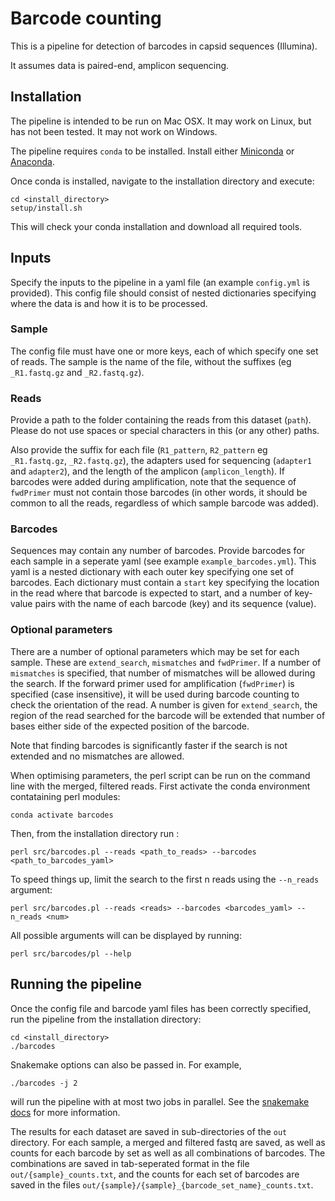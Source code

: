 # Barcode counting

This is a pipeline for detection of barcodes in capsid sequences (Illumina).

It assumes data is paired-end, amplicon sequencing.  

## Installation

The pipeline is intended to be run on Mac OSX.  It may work on Linux, but has not been tested.  It may not work on Windows.

The pipeline requires `conda` to be installed.  Install either [Miniconda](https://docs.conda.io/en/latest/miniconda.html) or [Anaconda](https://docs.anaconda.com/anaconda/install/).

Once conda is installed, navigate to the installation directory and execute:

```
cd <install_directory>
setup/install.sh
```

This will check your conda installation and download all required tools.

## Inputs

Specify the inputs to the pipeline in a yaml file (an example `config.yml` is provided).
This config file should consist of nested dictionaries specifying where the data is and how it is to be processed.

### Sample

The config file must have one or more keys, each of which specify one set of reads.  The sample is the name of the file, without the suffixes (eg `_R1.fastq.gz` and `_R2.fastq.gz`).

### Reads

Provide a path to the folder containing the reads from this dataset (`path`).  Please do not use spaces or special characters in this (or any other) paths.

Also provide the suffix for each file (`R1_pattern`, `R2_pattern` eg `_R1.fastq.gz`, `_R2.fastq.gz`), the adapters used for sequencing (`adapter1` and `adapter2`), and the length of the amplicon (`amplicon_length`). If barcodes were added during amplification, note that the sequence of `fwdPrimer` must not contain those barcodes (in other words, it should be common to all the reads, regardless of which sample barcode was added).

### Barcodes

Sequences may contain any number of barcodes.  Provide barcodes for each sample in a seperate yaml (see example `example_barcodes.yml`).  This yaml is a nested dictionary with each outer key specifying one set of barcodes.  Each dictionary must contain a `start` key specifying the location in the read where that barcode is expected to start, and a number of key-value pairs with the name of each barcode (key) and its sequence (value).

### Optional parameters

There are a number of optional parameters which may be set for each sample.  These are `extend_search`, `mismatches` and `fwdPrimer`.  If a number of `mismatches` is specified, that number of mismatches will be allowed during the search. If the forward primer used for amplification (`fwdPrimer`) is specified (case insensitive), it will be used during barcode counting to check the orientation of the read.  A number is given for `extend_search`, the region of the read searched for the barcode will be extended that number of bases either side of the expected position of the barcode. 

Note that finding barcodes is significantly faster if the search is not extended and no mismatches are allowed.  

When optimising parameters, the perl script can be run on the command line with the merged, filtered reads.  First activate the conda environment contataining perl modules:
```
conda activate barcodes
```
Then, from the installation directory run :
```
perl src/barcodes.pl --reads <path_to_reads> --barcodes <path_to_barcodes_yaml>
```
To speed things up, limit the search to the first n reads using the `--n_reads` argument:
```
perl src/barcodes.pl --reads <reads> --barcodes <barcodes_yaml> --n_reads <num>
```
All possible arguments will can be displayed by running:
```
perl src/barcodes/pl --help
```

## Running the pipeline

Once the config file and barcode yaml files has been correctly specified, run the pipeline from the installation directory:

```
cd <install_directory>
./barcodes
```

Snakemake options can also be passed in.  For example, 
```
./barcodes -j 2
```
will run the pipeline with at most two jobs in parallel.  See the [snakemake docs](https://snakemake.readthedocs.io/en/stable/executable.html) for more information.

The results for each dataset are saved in sub-directories of the `out` directory.  For each sample, a merged and filtered fastq are saved, as well as counts for each barcode by set as well as all combinations of barcodes.  The combinations are saved in tab-seperated format in the file `out/{sample}_counts.txt`, and the counts for each set of barcodes are saved in the files `out/{sample}/{sample}_{barcode_set_name}_counts.txt`.

